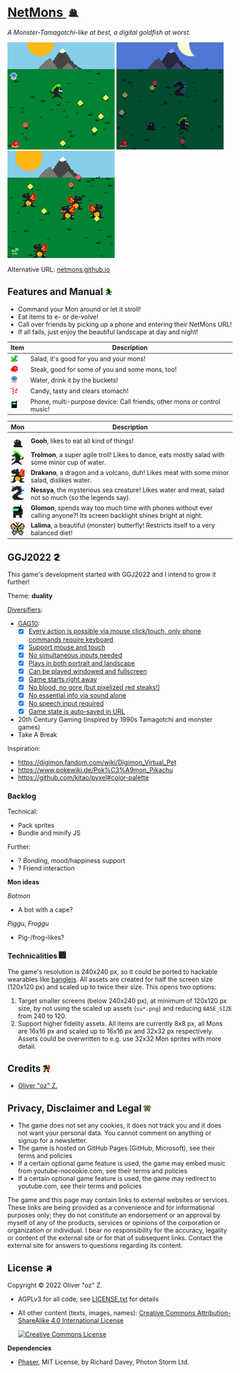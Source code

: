 # [NetMons ![](a/sugooh.png)](https://netmons.net)

*A Monster-Tamagotchi-like at best, a digital goldfish at worst.*

![Be the Mon and evolve to various creatures!](screenshots/screen0.png)
![Call friends and have a party at night!](screenshots/screen2.png)
![Drakano raid!](screenshots/drakanos.png)

Alternative URL: [netmons.github.io](https://netmons.github.io)

## Features and Manual ![](a/trolmon.png)

* Command your Mon around or let it stroll!
* Eat items to e- or de-volve!
* Call over friends by picking up a phone and entering their NetMons URL!
* If all fails, just enjoy the beautiful landscape at day and night!

|Item|Description|
|---|---|
|![Salad](a/susalad.png)|Salad, it's good for you and your mons!|
|![Steak](a/susteak.png)|Steak, good for some of you and some mons, too!|
|![Water](a/suwater.png)|Water, drink it by the buckets!|
|![Candy](a/sucandy.png)|Candy, tasty and clears stomach!|
|![Phone](a/suphone.png)|Phone, multi-purpose device: Call friends, other mons or control music!|

|Mon|Description|
|---|---|
|![Gooh](a/sugooh.png)|**Gooh**, likes to eat all kind of things!|
|![Trolmon](a/sutrolmon.png)|**Trolmon**, a super agile troll! Likes to dance, eats mostly salad with some minor cup of water.|
|![Drakano](a/sudrakano.png)|**Drakano**, a dragon and a volcano, duh! Likes meat with some minor salad, dislikes water.|
|![Nessya](a/sunessya.png)|**Nessya**, the mysterious sea creature! Likes water and meat, salad not so much (so the legends say).|
|![Glomon](a/suglomon.png)|**Glomon**, spends way too much time with phones without ever calling anyone?! Its screen backlight shines bright at night.|
|![Lalima](a/sulalima.png)|**Lalima**, a beautiful (monster) butterfly! Restricts itself to a very balanced diet!|

## GGJ2022 ![](a/nessya.png)

This game's development started with GGJ2022 and I intend to grow it further!

Theme: **duality**

[Diversifiers](https://globalgamejam.org/news/ggj-2022-diversifiers):

* [GAG10](http://www.gameaccessibilityguidelines.com/):
    * [x] [Every action is possible via mouse click/touch, only phone commands require keyboard](https://gameaccessibilityguidelines.com/ensure-that-all-areas-of-the-user-interface-can-be-accessed-using-the-same-input-method-as-the-gameplay/)
    * [x] [Support mouse and touch](http://gameaccessibilityguidelines.com/support-more-than-one-input-device)
    * [x] [No simultaneous inputs needed](http://gameaccessibilityguidelines.com/ensure-that-multiple-simultaneous-actions-eg-clickdrag-or-swipe-are-not-required-and-included-only-as-a-supplementary-alternative-input-method)
    * [x] [Plays in both portrait and landscape](http://gameaccessibilityguidelines.com/allow-play-in-both-landscape-and-portrait)
    * [x] [Can be played windowed and fullscreen](http://gameaccessibilityguidelines.com/if-producing-a-pc-game-support-windowed-mode-for-compatibility-with-overlaid-virtual-keyboards)
    * [x] [Game starts right away](http://gameaccessibilityguidelines.com/allow-the-game-to-be-started-without-the-need-to-navigate-through-multiple-levels-of-menus)
    * [x] [No blood, no gore (but pixelized red steaks!)](http://gameaccessibilityguidelines.com/provide-an-option-to-disable-blood-and-gore/)
    * [x] [No essential info via sound alone](http://gameaccessibilityguidelines.com/ensure-no-essential-information-is-conveyed-by-sounds-alone)
    * [x] [No speech input required](http://gameaccessibilityguidelines.com/ensure-that-speech-input-is-not-required-and-included-only-as-a-supplementary-alternative-input-method)
    * [x] [Game state is auto-saved in URL](http://gameaccessibilityguidelines.com/provide-an-autosave-feature)
* 20th Century Gaming (inspired by 1990s Tamagotchi and monster games)
* Take A Break

Inspiration:

* https://digimon.fandom.com/wiki/Digimon_Virtual_Pet
* https://www.pokewiki.de/Pok%C3%A9mon_Pikachu
* https://github.com/kitao/pyxel#color-palette

### Backlog

Technical:

* Pack sprites
* Bundle and minify JS

Further:

* ? Bonding, mood/happiness support
* ? Friend interaction

**Mon ideas**

*Botmon*

* A bot with a cape?

*Piggu*, *Froggu*

* Pig-/frog-likes?

### Technicalities ![](a/glitchee.png)

The game's resolution is 240x240 px, so it could be ported to hackable wearables like [banglejs](https://banglejs.com/).
All assets are created for half the screen size (120x120 px) and scaled up to twice their size.
This opens two options:

1. Target smaller screens (below 240x240 px), at minimum of 120x120 px size, by not using the scaled up assets (`su*.png`) and reducing `BASE_SIZE` from 240 to 120.
2. Support higher fidelity assets. All items are currently 8x8 px, all Mons are 16x16 px and scaled up to 16x16 px and 32x32 px respectively.
  Assets could be overwritten to e.g. use 32x32 Mon sprites with more detail.

## Credits ![](a/drakano.png)

* [Oliver "oz" Z.](https://oliz.io)

## Privacy, Disclaimer and Legal ![](a/lalima.png)

* The game does not set any cookies, it does not track you and it does not want your personal data. You cannot comment on anything or signup for a newsletter.
* The game is hosted on GitHub Pages (GitHub, Microsoft), see their terms and policies
* If a certain optional game feature is used, the game may embed music from youtube-nocookie.com, see their terms and policies
* If a certain optional game feature is used, the game may redirect to youtube.com, see their terms and policies

The game and this page may contain links to external websites or services. These links are being provided as a convenience and for informational purposes only; they do not constitute an endorsement or an approval by myself of any of the products, services or opinions of the corporation or organization or individual. I bear no responsibility for the accuracy, legality or content of the external site or for that of subsequent links. Contact the external site for answers to questions regarding its content.

## License ![](a/glomon.png)

Copyright © 2022 Oliver "oz" Z.

* AGPLv3 for all code, see [LICENSE.txt](LICENSE.txt) for details
* All other content (texts, images, names): <a rel="license" href="https://creativecommons.org/licenses/by-sa/4.0/">Creative Commons Attribution-ShareAlike 4.0 International License</a>

  <a rel="license" href="http://creativecommons.org/licenses/by-sa/4.0/"><img alt="Creative Commons License" style="border-width:0" src="https://i.creativecommons.org/l/by-sa/4.0/88x31.png" /></a>

**Dependencies**

* [Phaser](https://github.com/photonstorm/phaser), MIT License, by Richard Davey, Photon Storm Ltd.
